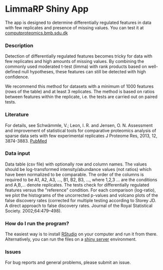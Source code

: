 # LimmaRP Shiny App #

The app is designed to determine differentially regulated features in data with few replicates and presence of missing values. 
You can test it at [computproteomics.bmb.sdu.dk](http://computproteomics.bmb.sdu.dk)

### Description ###
Detection of differentially regulated features becomes tricky for data with few replicates and high amounts of missing 
values. By combining the commonly used moderated t-test (limma) with rank products based on well-defined null hypotheses, these
features can still be detected with high confidence.

We recommend this method for datasets with a minimum of 1000 features (rows of the table) and at least 3 replicates. The method is based on ratios between features within the replicate, i.e. the tests are carried out on paired tests.

### Literature ###
For details, see Schwämmle, V.; Leon, I. R. and Jensen, O. N. Assessment and improvement of statistical tools for comparative 
proteomics analysis of sparse data sets with few experimental replicates J Proteome Res, 2013, 12, 3874-3883.
[PubMed](http://www.ncbi.nlm.nih.gov/pubmed/23875961)

### Data input ###
Data table (csv file) with optionally row and column names. The values should be log-transformed intensity/abundance values (not ratios) which have been normalized to be comparable. The order of the columns is required to be A1, A2, A3, ..., B1, B2, B3, ..., where 1,2,3 ... are the conditions and A,B,... denote replicates. The tests check for differentially regulated features versus the \"reference\" condition. For each comparison (log-ratio), we plot the histograms of the uncorrected p-values and volcano plots of the false discovery rates (corrected for multiple testing according to Storey JD. A direct approach to false discovery rates. Journal of the Royal Statistical Society. 2002;64:479–498).

### How do I run the program? ###
The easiest way is to install [RStudio](https://www.rstudio.com/) on your computer and run it from there. Alternatively, you can run the files on a [shiny server](https://www.rstudio.com/products/shiny/shiny-server2/) environment.

### Issues ###
For bug reports and general problems, please submit an issue.